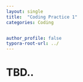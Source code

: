 ```yaml
---
layout: single
title:  "Coding Practice 1"
categories: Coding


author_profile: false
typora-root-url: ../
---
```




# TBD.. 



